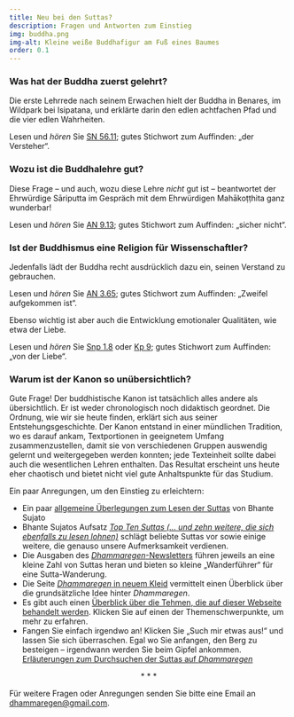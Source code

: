 ```yaml
---
title: Neu bei den Suttas?
description: Fragen und Antworten zum Einstieg
img: buddha.png
img-alt: Kleine weiße Buddhafigur am Fuß eines Baumes
order: 0.1
---
```


### Was hat der Buddha zuerst gelehrt?

Die erste Lehrrede nach seinem Erwachen hielt der Buddha in Benares, im Wildpark bei Isipatana, und erklärte darin den edlen achtfachen Pfad und die vier edlen Wahrheiten.

Lesen und *hören* Sie [SN 56.11](/suttas/#sn56.11/de/sabbamitta:0.1); gutes Stichwort zum Auffinden: „der Versteher“.

### Wozu ist die Buddhalehre gut?

Diese Frage – und auch, wozu diese Lehre *nicht* gut ist – beantwortet der Ehrwürdige Sāriputta im Gespräch mit dem Ehrwürdigen Mahākoṭṭhita ganz wunderbar!

Lesen und *hören* Sie [AN 9.13](/suttas/#an9.13/de/sabbamitta:0.1); gutes Stichwort zum Auffinden: „sicher nicht“.

### Ist der Buddhismus eine Religion für Wissenschaftler?

Jedenfalls lädt der Buddha recht ausdrücklich dazu ein, seinen Verstand zu gebrauchen.

Lesen und *hören* Sie [AN 3.65](/suttas/#an3.65/de/sabbamitta:0.1); gutes Stichwort zum Auffinden: „Zweifel aufgekommen ist“.

Ebenso wichtig ist aber auch die Entwicklung emotionaler Qualitäten, wie etwa der Liebe.

Lesen und *hören* Sie [Snp 1.8](/suttas/#snp1.8/de/sabbamitta:0.1) oder [Kp 9](/suttas/#kp9/de/sabbamitta:0.1); gutes Stichwort zum Auffinden: „von der Liebe“. 

### Warum ist der Kanon so unübersichtlich?

Gute Frage! Der buddhistische Kanon ist tatsächlich alles andere als übersichtlich. Er ist weder chronologisch noch didaktisch geordnet. Die Ordnung, wie wir sie heute finden, erklärt sich aus seiner Entstehungsgeschichte. Der Kanon entstand in einer mündlichen Tradition, wo es darauf ankam, Textportionen in geeignetem Umfang zusammenzustellen, damit sie von verschiedenen Gruppen auswendig gelernt und weitergegeben werden konnten; jede Texteinheit sollte dabei auch die wesentlichen Lehren enthalten. Das Resultat erscheint uns heute eher chaotisch und bietet nicht viel gute Anhaltspunkte für das Studium.

Ein paar Anregungen, um den Einstieg zu erleichtern:
- Ein paar [allgemeine Überlegungen zum Lesen der Suttas](/Studium/SuttasLesen) von Bhante Sujato
- Bhante Sujatos Aufsatz [*Top Ten Suttas (… und zehn weitere, die sich ebenfalls zu lesen lohnen)*](/Studium/TopTen) schlägt beliebte Suttas vor sowie einige weitere, die genauso unsere Aufmerksamkeit verdienen.
- Die Ausgaben des [*Dhammaregen*-Newsletters](/wiki/news) führen jeweils an eine kleine Zahl von Suttas heran und bieten so kleine „Wanderführer“ für eine Sutta-Wanderung.
- Die Seite [*Dhammaregen* in neuem Kleid](/Studium/Neu) vermittelt einen Überblick über die grundsätzliche Idee hinter *Dhammaregen*. 
- Es gibt auch einen [Überblick über die Tehmen, die auf dieser Webseite behandelt werden](/wiki). Klicken Sie auf einen der Themenschwerpunkte, um mehr zu erfahren.
- Fangen Sie einfach irgendwo an! Klicken Sie „Such mir etwas aus!“ und lassen Sie sich überraschen. Egal wo Sie anfangen, den Berg zu besteigen – irgendwann werden Sie beim Gipfel ankommen. [Erläuterungen zum Durchsuchen der Suttas auf *Dhammaregen*](/Studium/Suche)

<div style="text-align: center;">* * *</div>

Für weitere Fragen oder Anregungen senden Sie bitte eine Email an [dhammaregen@gmail.com](mailto:dhammaregen@gmail.com). 
